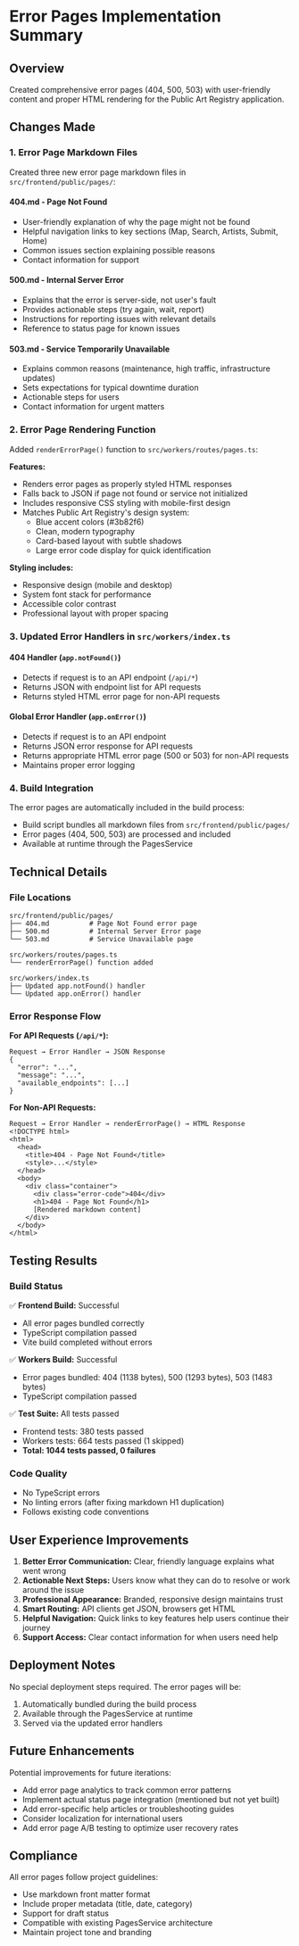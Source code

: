 # Error Pages Implementation Summary

## Overview

Created comprehensive error pages (404, 500, 503) with user-friendly content and proper HTML rendering for the Public Art Registry application.

## Changes Made

### 1. Error Page Markdown Files

Created three new error page markdown files in `src/frontend/public/pages/`:

#### **404.md - Page Not Found**
- User-friendly explanation of why the page might not be found
- Helpful navigation links to key sections (Map, Search, Artists, Submit, Home)
- Common issues section explaining possible reasons
- Contact information for support

#### **500.md - Internal Server Error**
- Explains that the error is server-side, not user's fault
- Provides actionable steps (try again, wait, report)
- Instructions for reporting issues with relevant details
- Reference to status page for known issues

#### **503.md - Service Temporarily Unavailable**
- Explains common reasons (maintenance, high traffic, infrastructure updates)
- Sets expectations for typical downtime duration
- Actionable steps for users
- Contact information for urgent matters

### 2. Error Page Rendering Function

Added `renderErrorPage()` function to `src/workers/routes/pages.ts`:

**Features:**
- Renders error pages as properly styled HTML responses
- Falls back to JSON if page not found or service not initialized
- Includes responsive CSS styling with mobile-first design
- Matches Public Art Registry's design system:
  - Blue accent colors (#3b82f6)
  - Clean, modern typography
  - Card-based layout with subtle shadows
  - Large error code display for quick identification

**Styling includes:**
- Responsive design (mobile and desktop)
- System font stack for performance
- Accessible color contrast
- Professional layout with proper spacing

### 3. Updated Error Handlers in `src/workers/index.ts`

#### **404 Handler (`app.notFound()`)**
- Detects if request is to an API endpoint (`/api/*`)
- Returns JSON with endpoint list for API requests
- Returns styled HTML error page for non-API requests

#### **Global Error Handler (`app.onError()`)**
- Detects if request is to an API endpoint
- Returns JSON error response for API requests
- Returns appropriate HTML error page (500 or 503) for non-API requests
- Maintains proper error logging

### 4. Build Integration

The error pages are automatically included in the build process:
- Build script bundles all markdown files from `src/frontend/public/pages/`
- Error pages (404, 500, 503) are processed and included
- Available at runtime through the PagesService

## Technical Details

### File Locations

```
src/frontend/public/pages/
├── 404.md          # Page Not Found error page
├── 500.md          # Internal Server Error page
└── 503.md          # Service Unavailable page

src/workers/routes/pages.ts
└── renderErrorPage() function added

src/workers/index.ts
├── Updated app.notFound() handler
└── Updated app.onError() handler
```

### Error Response Flow

**For API Requests (`/api/*`):**
```
Request → Error Handler → JSON Response
{
  "error": "...",
  "message": "...",
  "available_endpoints": [...]
}
```

**For Non-API Requests:**
```
Request → Error Handler → renderErrorPage() → HTML Response
<!DOCTYPE html>
<html>
  <head>
    <title>404 - Page Not Found</title>
    <style>...</style>
  </head>
  <body>
    <div class="container">
      <div class="error-code">404</div>
      <h1>404 - Page Not Found</h1>
      [Rendered markdown content]
    </div>
  </body>
</html>
```

## Testing Results

### Build Status
✅ **Frontend Build:** Successful
- All error pages bundled correctly
- TypeScript compilation passed
- Vite build completed without errors

✅ **Workers Build:** Successful
- Error pages bundled: 404 (1138 bytes), 500 (1293 bytes), 503 (1483 bytes)
- TypeScript compilation passed

✅ **Test Suite:** All tests passed
- Frontend tests: 380 tests passed
- Workers tests: 664 tests passed (1 skipped)
- **Total: 1044 tests passed, 0 failures**

### Code Quality
- No TypeScript errors
- No linting errors (after fixing markdown H1 duplication)
- Follows existing code conventions

## User Experience Improvements

1. **Better Error Communication:** Clear, friendly language explains what went wrong
2. **Actionable Next Steps:** Users know what they can do to resolve or work around the issue
3. **Professional Appearance:** Branded, responsive design maintains trust
4. **Smart Routing:** API clients get JSON, browsers get HTML
5. **Helpful Navigation:** Quick links to key features help users continue their journey
6. **Support Access:** Clear contact information for when users need help

## Deployment Notes

No special deployment steps required. The error pages will be:
1. Automatically bundled during the build process
2. Available through the PagesService at runtime
3. Served via the updated error handlers

## Future Enhancements

Potential improvements for future iterations:
- Add error page analytics to track common error patterns
- Implement actual status page integration (mentioned but not yet built)
- Add error-specific help articles or troubleshooting guides
- Consider localization for international users
- Add error page A/B testing to optimize user recovery rates

## Compliance

All error pages follow project guidelines:
- Use markdown front matter format
- Include proper metadata (title, date, category)
- Support for draft status
- Compatible with existing PagesService architecture
- Maintain project tone and branding
